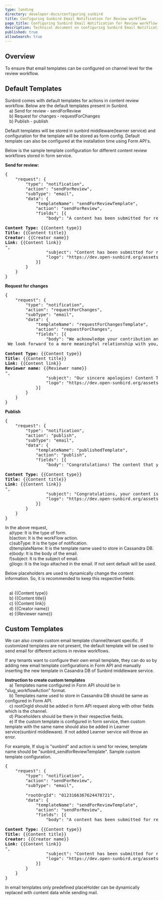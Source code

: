 ```yaml
---
type: landing
directory: developer-docs/configuring_sunbird
title: Configuring Sunbird Email Notification for Review workflow
page_title: Configuring Sunbird Email Notification for Review workflow
description: Technical document on configuring Sunbird Email Notification for Review workflow
published: true
allowSearch: true
---
```


## Overview
To ensure that email templates can be configured on channel level for the review workflow.

## Default Templates
Sunbird comes with default templates for actions in content review workflow. Below are the default templates present in Sunbird.
<br>&emsp;a) Send for review - sendForReview
<br>&emsp;b) Request for changes - requestForChanges
<br>&emsp;b) Publish - publish

Default templates will be stored in sunbird middleware(learner service) and configuration for the template will be stored as form config. Default template can also be configured at the installation time using Form API's.

Below is the sample template configuration for different content review workflows stored in form service.

**Send for review:**
<pre>
{
	"request": {
		"type": "notification",
		"action": "sendForReview",
		"subType": "email",
		"data": {
			"templateName": "sendForReviewTemplate",
			"action": "sendForReview",
			"fields": [{
				"body": "A content has been submitted for review.<br><br><b>Content Type: </b>{{Content type}}<br><b>Title: </b>{{Content title}}<br><b>Creator: </b>{{Creator name}}<br><b>Link: </b>{{Content link}}<br>",
				"subject": "Content has been submitted for review! Content Type: {{Content type}}, Title: {{Content title}}",
				"logo": "https://dev.open-sunbird.org/assets/images/sunbird_logo.png"
			}]
		}
	}
}
</pre>

**Request for changes**
<pre>
{
	"request": {
		"type": "notification",
		"action": "requestForChanges",
		"subType": "email",
		"data": {
			"templateName": "requestForChangesTemplate",
			"action": "requestForChanges",
			"fields": [{
				"body": "We acknowledge your contribution and effort in creating content for us. However, we are unable to accept the content that you submitted.<br> We look forward to a more meaningful relationship with you, the next time around.<br><br><b>Content Type: </b>{{Content type}}<br><b>Title: </b>{{Content title}}<br><b>Link: </b>{{Content link}}<br><b>Reviewer name: </b>{{Reviewer name}}<br>",
				"subject": "Our sincere apologies! Content Type: {{Content type}}, Title: {{Content title}}",
				"logo": "https://dev.open-sunbird.org/assets/images/sunbird_logo.png"
			}]
		}
	}
}
</pre>

**Publish**
<pre>
{
	"request": {
		"type": "notification",
		"action": "publish",
		"subType": "email",
		"data": {
			"templateName": "publishedTemplate",
			"action": "publish",
			"fields": [{
				"body": "Congratulations! The content that you had submitted has been accepted for publication. It will be available for usage shortly.<br><br><b>Content Type: </b>{{Content type}}<br><b>Title: </b>{{Content title}}<br><b>Link: </b>{{Content link}}<br>",
				"subject": "Congratulations, your content is live! Content Type: {{Content type}}, Title: {{Content title}}",
				"logo": "https://dev.open-sunbird.org/assets/images/sunbird_logo.png"
			}]
		}
	}
}
</pre>

In the above request, 
<br>&emsp;a)type: It is the type of form.
<br>&emsp;b)action: It is the workFlow action.
<br>&emsp;c)subType: It is the type of notification.
<br>&emsp;d)templateName: It is the template name used to store in Cassandra DB.
<br>&emsp;e)body: It is the body of the email.
<br>&emsp;f)subject: It is the subject of email.
<br>&emsp;g)logo: It is the logo attached in the email. If not sent default will be used.

Below placeholders are used to dynamically change the content information. So, it is recommended to keep this respective fields:

<br>&emsp;a) {{Content type}}
<br>&emsp;b) {{Content title}}
<br>&emsp;c) {{Content link}}
<br>&emsp;d) {{Creator name}}
<br>&emsp;e) {{Reviewer name}}

## Custom Templates
We can also create custom email template channel/tenant specific. If customized templates are not present, the default template will be used to send email for different actions in review workflows.

If any tenants want to configure their own email template, they can do so by adding new email template configurations in Form API and manually inserting the new template in Casandra DB of Sunbird middleware service.

**Instruction to create custom templates**
<br>&emsp;a) Templates name configured in Form API should be in "slug_workflowAction" format.
<br>&emsp;b) Templates name used to store in Cassandra DB should be same as configured in Form API.
<br>&emsp;c) rootOrgId should be added in form API request along with other fields which is the channel.
<br>&emsp;d) Placeholders should be there in their respective fields.
<br>&emsp;e) If the custom template is configured in form service, then custom template with the same name should also be added in Learner service(sunbird middleware). If not added Learner service will throw an error.

For example, If slug is "sunbird" and action is send for review, template name should be "sunbird_sendforReviewTemplate". Sample custom template configuration.

<pre>
{
	"request": {
		"type": "notification",
		"action": "sendForReview",
		"subType": "email",

		"rootOrgId": "0123166367624478721",
		"data": {
			"templateName": "sendForReviewTemplate",
			"action": "sendForReview",
			"fields": [{
				"body": "A content has been submitted for review.<br><br><b>Content Type: </b>{{Content type}}<br><b>Title: </b>{{Content title}}<br><b>Creator: </b>{{Creator name}}<br><b>Link: </b>{{Content link}}<br>",
				"subject": "Content has been submitted for review! Content Type: {{Content type}}, Title: {{Content title}}",
				"logo": "https://dev.open-sunbird.org/assets/images/sunbird_logo.png"
			}]
		}
	}
}
</pre>

In email templates only predefined placeHolder can be dynamically replaced with content data while sending mail.